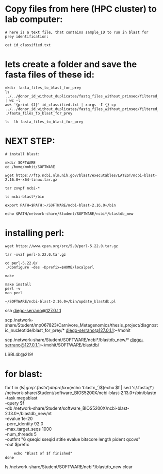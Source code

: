 # Copy files from here (HPC cluster) to lab computer:

    # here is a text file, that contains sample_ID to run in blast for prey identification:

    cat id_classified.txt

  # lets create a folder and save the fasta files of these id:
    mkdir fasta_files_to_blast_for_prey
    ls ../../donor_id_without_duplicates/fastq_files_without_prinseq/filtered_paired_seqs/*.fasta | wc -l
    awk '{print $1}' id_classified.txt | xargs -I {} cp ../../donor_id_without_duplicates/fastq_files_without_prinseq/filtered_paired_seqs/{}.fasta ./fasta_files_to_blast_for_prey

    ls -lh fasta_files_to_blast_for_prey

# NEXT STEP:

    # install blast: 

    mkdir SOFTWARE
    cd /home/mohit/SOFTWARE

    wget https://ftp.ncbi.nlm.nih.gov/blast/executables/LATEST/ncbi-blast-2.16.0+-x64-linux.tar.gz

    tar zxvpf ncbi-*

    ls ncbi-blast*/bin

    export PATH=$PATH:~/SOFTWARE/ncbi-blast-2.16.0+/bin

    echo $PATH/network-share/Student/SOFTWARE/ncbi*/blastdb_new

# installing perl:

    wget https://www.cpan.org/src/5.0/perl-5.22.0.tar.gz

    tar -xvzf perl-5.22.0.tar.gz

    cd perl-5.22.0/
    ./Configure -des -Dprefix=$HOME/localperl

    make

    make install
    perl -v
    man perl

    ~/SOFTWARE/ncbi-blast-2.16.0+/bin/update_blastdb.pl

ssh diego-serrano@127.0.1.1
 
scp /network-share/Student/mp067823/Carnivore_Metagenomics/thesis_project/diagnostic_nucleotide/blast_for_prey/* diego-serrano@127.0.1.1:~/mohit

scp /network-share/Student/SOFTWARE/ncbi*/blastdb_new/* diego-serrano@127.0.1.1:~/mohit/SOFTWARE/blastdb/

LSBL4b@219!


# for blast:
for f in $(ls | grep '.fasta')
    do 
        prefix=$(echo 'blastn_')$(echo $f | sed 's/.fasta//')
        /network-share/Student/software_BIOS5200X/ncbi-blast-2.13.0+/bin/blastn -task megablast\
        -query $f\
        -db /network-share/Student/software_BIOS5200X/ncbi-blast-2.13.0+/blastdb_new/nt\
        -evalue 1e-20\
        -perc_identity 92.0\
        -max_target_seqs 1000\
        -num_threads 5\
        -outfmt "6 qseqid sseqid stitle evalue bitscore length pident qcovs"\
        -out $prefix

        echo "Blast of $f finished"
    done


ls /network-share/Student/SOFTWARE/ncbi*/blastdb_new
clear